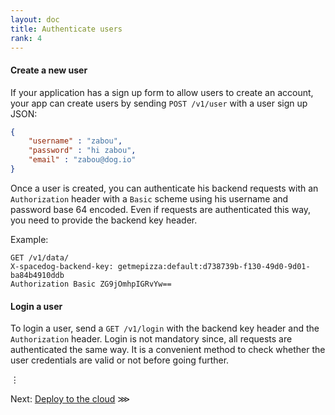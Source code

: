 ```yaml
---
layout: doc
title: Authenticate users
rank: 4
---
```


#### Create a new user

If your application has a sign up form to allow users to create an account, your app can create users by sending `POST /v1/user` with a user sign up JSON:

```json
{
	"username" : "zabou",
	"password" : "hi zabou",
	"email" : "zabou@dog.io"
}
```

Once a user is created, you can authenticate his backend requests with an `Authorization` header with a `Basic` scheme using his username and password base 64 encoded. Even if requests are authenticated this way, you need to provide the backend key header.

Example:

```http
GET /v1/data/
X-spacedog-backend-key: getmepizza:default:d738739b-f130-49d0-9d01-ba84b4910ddb
Authorization Basic ZG9jOmhpIGRvYw==
```

#### Login a user

To login a user, send a `GET /v1/login` with the backend key header and the `Authorization` header. Login is not mandatory since, all requests are authenticated the same way. It is a convenient method to check whether the user credentials are valid or not before going further.

⋮

Next: [Deploy to the cloud](deploy-to-the-cloud.html) ⋙